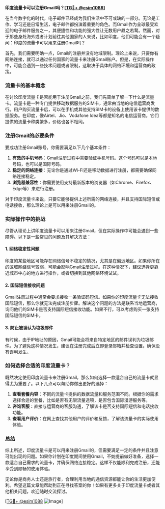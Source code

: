**印度流量卡可以注册Gmail吗？[[TG💪+ @esim1088](https://t.me/s/esim1088)]**

在当今数字化的时代，电子邮件已经成为我们生活中不可或缺的一部分。无论是工作、学习还是日常生活，电子邮件都扮演着重要的角色。而Gmail作为全球最受欢迎的电子邮件服务之一，其便捷性和功能的强大性让无数用户趋之若鹜。然而，对于那些身处海外或者计划前往其他国家的人来说，比如印度，他们可能会有一个疑问：印度的流量卡可以用来注册Gmail吗？

首先，我们需要明确一点，Gmail的注册并没有地域限制。理论上来说，只要你有网络连接，就可以通过任何国家的流量卡来注册Gmail账户。但是，在实际操作中，可能会遇到一些技术问题或者限制，这取决于具体的网络环境和运营商的政策。

### 流量卡的基本概念

在讨论印度流量卡是否能用于注册Gmail之前，我们先简单了解一下什么是流量卡。流量卡是一种专门提供移动数据服务的SIM卡，通常由当地的电信运营商发行。用户购买流量卡后，可以在手机或其他支持SIM卡的设备上使用该卡提供的数据服务。在印度，像Airtel、Jio、Vodafone Idea等都是知名的电信运营商，它们提供的流量卡种类繁多，价格也各不相同。

### 注册Gmail的必要条件

要成功注册Gmail账号，你需要满足以下几个基本条件：

1. **有效的手机号码**：Gmail注册过程中需要验证手机号码。这个号码可以是本地号码，也可以是国际号码。
2. **稳定的网络连接**：无论你是通过Wi-Fi还是移动数据进行注册，都需要确保网络连接稳定。
3. **浏览器兼容性**：你需要使用支持最新版本的浏览器（如Chrome、Firefox、Edge等）来进行注册。

对于印度流量卡来说，只要它能够提供上述所需的网络连接，并且支持国际短信或电话接收，那么理论上是可以用来注册Gmail的。

### 实际操作中的挑战

尽管从理论上讲印度流量卡可以用来注册Gmail，但在实际操作中可能会遇到一些障碍。以下是一些常见的问题及其解决方法：

#### 1. 网络稳定性问题
印度的某些地区可能存在网络信号不稳定的情况，尤其是在偏远地区。如果你所在的区域网络信号较弱，可能会影响Gmail注册过程。在这种情况下，建议选择更靠近城市中心的地方进行操作，或者切换到其他网络环境试试。

#### 2. 国际短信接收问题
Gmail注册过程中通常会要求接收一条验证码短信。如果你的印度流量卡无法接收国际短信，那么你就无法完成注册步骤。解决这个问题的方法是联系当地运营商，询问他们的SIM卡是否支持国际短信接收功能。如果不行，可以考虑购买一张支持国际短信的SIM卡。

#### 3. 防止被误认为垃圾邮件
有时候，由于IP地址的原因，Gmail可能会将来自特定地区的邮件误判为垃圾邮件。为了避免这种情况发生，建议在注册完成后立即登录邮箱并检查设置，确保没有误判发生。

### 如何选择合适的印度流量卡？

既然决定使用印度流量卡来注册Gmail，那么如何选择一款适合自己的流量卡就显得尤为重要了。以下几点可以帮助你做出更好的选择：

1. **查看套餐内容**：不同的流量卡提供的数据流量和服务范围不同。根据你的需求选择合适的套餐，比如是否有无限流量选项，是否包含国际漫游服务等。
2. **咨询客服**：直接与运营商的客服沟通，了解该卡是否支持国际短信和电话接收功能。
3. **查看用户评价**：在网上查找其他用户的评价和反馈，了解该流量卡的实际使用体验。

### 总结

综上所述，印度流量卡是可以用来注册Gmail的，但需要满足一定的条件并且注意可能出现的问题。如果你计划在印度期间使用Gmail，不妨提前做好准备，选择一款适合自己需求的流量卡，并确保网络连接稳定。这样不仅能顺利完成注册，还能享受到顺畅的使用体验。

无论你是商务人士还是旅行者，合理利用当地的通信资源都能让你的生活更加便利。希望这篇文章能帮助到正在寻找答案的你！如果有更多关于印度流量卡或者其他相关问题，欢迎随时交流探讨。

[[TG💪+ @esim1088](https://t.me/s/esim1088) ![Image](https://i.postimg.cc/4NQfJmqS/Snipaste-2025-05-13-00-14-12.png)]